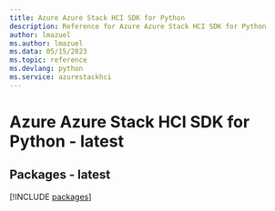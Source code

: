 ```yaml
---
title: Azure Azure Stack HCI SDK for Python
description: Reference for Azure Azure Stack HCI SDK for Python
author: lmazuel
ms.author: lmazuel
ms.data: 05/15/2023
ms.topic: reference
ms.devlang: python
ms.service: azurestackhci
---
```

# Azure Azure Stack HCI SDK for Python - latest
## Packages - latest
[!INCLUDE [packages](azure-stack-hci-index.md)]
